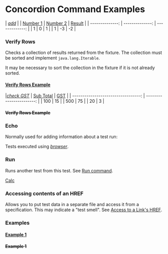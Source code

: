 # Concordion Command Examples



| [_add_](- "#z=add(#x,#y)") |
| [Number 1](- "#x") | [Number 2](- "#y") | [Result](- "?=#z") |
| --------------: | --------------: | -------------: |
|               1 |               0 |              1 |
|               1 |              -3 |             -2 |

### Verify Rows

Checks a collection of results returned from the fixture.
The collection must be sorted and implement `java.lang.Iterable`.

It may be necessary to sort the collection in the fixture if it is not already sorted.

#### [Verify Rows Example](- "verifyRows")
|[_check GST_](- "c:verifyRows=#detail:getInvoiceDetails()")
| [Sub Total](- "?=#detail.subTotal") | [GST](- "?=#detail.gst") |
| ----------------------------------: | -----------------------: |
|                                 100 |                       15 |
|                                 500 |                       75 |
|                                  20 |                        3 |

#### ~~Verify Rows Example~~

### Echo

Normally used for adding information about a test run:

Tests executed using [_browser_](- "c:echo=getBrowserDetails()").


### Run

Runs another test from this test. See [Run command](http://concordion.org/dist/1.3.1/test-output/concordion/spec/concordion/command/run/Run.html).

[Calc](Calc.html "c:run")

### Accessing contents of an HREF

Allows you to put test data in a separate file and access it from a specification.
This may indicate a "test smell".
See [Access to a Link's HREF](http://concordion.org/dist/1.3.1/test-output/concordion/spec/concordion/command/execute/AccessToLinkHref.html).

### Examples

#### [Example 1](- "calculator status='ExpectedToFail'")

#### ~~Example 1~~


